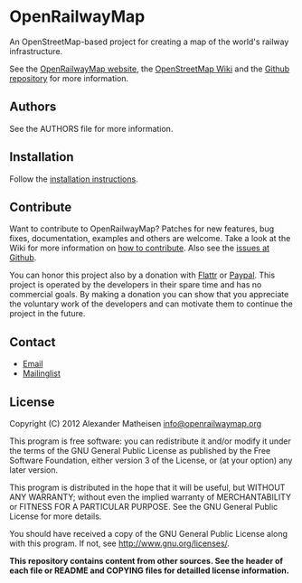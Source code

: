 # OpenRailwayMap

 An OpenStreetMap-based project for creating a map of the world's railway infrastructure.

 See the [OpenRailwayMap website](http://www.openrailwaymap.org/), the [OpenStreetMap Wiki](http://wiki.openrailwaymap.org/) and the [Github repository](https://github.com/rurseekatze/OpenRailwayMap) for more information.


## Authors

 See the AUTHORS file for more information.

## Installation

Follow the [installation instructions](INSTALL.md).

## Contribute

 Want to contribute to OpenRailwayMap? Patches for new features, bug fixes, documentation, examples and others are welcome. Take a look at the Wiki for more information on [how to contribute](http://wiki.openstreetmap.org/wiki/OpenRailwayMap#Contribute). Also see the [issues at Github](https://github.com/rurseekatze/OpenRailwayMap/issues).

 You can honor this project also by a donation with [Flattr](https://flattr.com/thing/1327262/OpenRailwayMap) or [Paypal](https://www.paypal.com/cgi-bin/webscr?cmd=_s-xclick&hosted_button_id=9KCKT39N7AGL8). This project is operated by the developers in their spare time and has no commercial goals. By making a donation you can show that you appreciate the voluntary work of the developers and can motivate them to continue the project in the future.

## Contact

 * [Email](mailto:info@openrailwaymap.org)
 * [Mailinglist](http://lists.openrailwaymap.org/lists/listinfo/openrailwaymap)

## License

Copyright (C) 2012 Alexander Matheisen <info@openrailwaymap.org>

This program is free software: you can redistribute it and/or modify it under the terms of the GNU General Public License as published by the Free Software Foundation, either version 3 of the License, or (at your option) any later version.

This program is distributed in the hope that it will be useful, but WITHOUT ANY WARRANTY; without even the implied warranty of MERCHANTABILITY or FITNESS FOR A PARTICULAR PURPOSE. See the GNU General Public License for more details.

You should have received a copy of the GNU General Public License along with this program. If not, see http://www.gnu.org/licenses/.

__This repository contains content from other sources. See the header of each file or README and COPYING files for detailled license information.__
